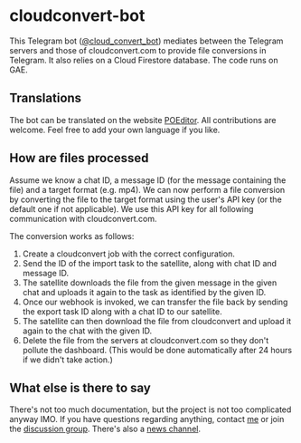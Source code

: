# cloudconvert-bot

This Telegram bot ([@cloud_convert_bot](https://t.me/cloud_convert_bot)) mediates between the Telegram servers and those of cloudconvert.com to provide file conversions in Telegram.
It also relies on a Cloud Firestore database.
The code runs on GAE.

## Translations

The bot can be translated on the website [POEditor](https://poeditor.com/join/project/rBNUMw67kZ).
All contributions are welcome.
Feel free to add your own language if you like.

## How are files processed

Assume we know a chat ID, a message ID (for the message containing the file) and a target format (e.g. mp4).
We can now perform a file conversion by converting the file to the target format using the user's API key (or the default one if not applicable).
We use this API key for all following communication with cloudconvert.com.

The conversion works as follows:

1) Create a cloudconvert job with the correct configuration.
1) Send the ID of the import task to the satellite, along with chat ID and message ID.
1) The satellite downloads the file from the given message in the given chat and uploads it again to the task as identified by the given ID.
1) Once our webhook is invoked, we can transfer the file back by sending the export task ID along with a chat ID to our satellite.
1) The satellite can then download the file from cloudconvert and upload it again to the chat with the given ID.
1) Delete the file from the servers at cloudconvert.com so they don't pollute the dashboard.
(This would be done automatically after 24 hours if we didn't take action.)

## What else is there to say

There's not too much documentation, but the project is not too complicated anyway IMO.
If you have questions regarding anything, contact [me](https://t.me/KnorpelSenf) or join the [discussion group](https://t.me/cloud_convert_bot_lounge).
There's also a [news channel](https://t.me/cloud_convert_bot_news).
